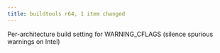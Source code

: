 ```yaml
---
title: buildtools r64, 1 item changed
---
```


Per-architecture build setting for WARNING\_CFLAGS (silence spurious warnings on Intel)
